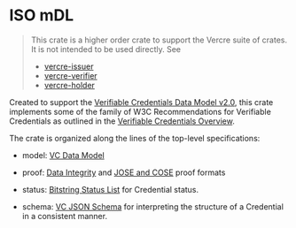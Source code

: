 # ISO mDL

>This crate is a higher order crate to support the Vercre suite of crates. It is not intended to be used directly. See
>
>* [vercre-issuer](https://crates.io/crates/vercre-issuer)
>* [vercre-verifier](https://crates.io/crates/vercre-verifier)
>* [vercre-holder](https://crates.io/crates/vercre-holder)

Created to support the [Verifiable Credentials Data Model v2.0], this crate implements
some of the family of W3C Recommendations for Verifiable Credentials as outlined in the
[Verifiable Credentials Overview].

The crate is organized along the lines of the top-level specifications:

- model: [VC Data Model](https://www.w3.org/TR/vc-data-model-2.0)

- proof: [Data Integrity](https://www.w3.org/TR/vc-data-integrity) 
  and [JOSE and COSE](https://www.w3.org/TR/vc-jose-cose) proof formats

- status: [Bitstring Status List](https://www.w3.org/TR/vc-bitstring-status-list)
  for Credential status.

- schema: [VC JSON Schema](https://www.w3.org/TR/vc-json-schema) for interpreting
  the structure of a Credential in a consistent manner.


[Verifiable Credentials Overview]: https://w3c.github.io/vc-overview
[Verifiable Credentials Data Model v2.0]: https://www.w3.org/TR/vc-data-model-2.0